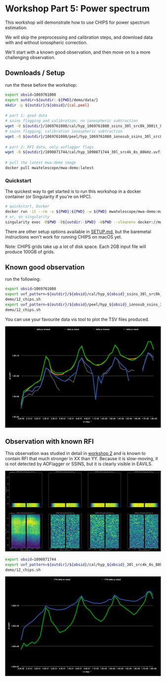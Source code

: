 # Workshop Part 5: Power spectrum

This workshop will demonstrate how to use CHIPS for power spectrum estimation.

We will skip the preprocessing and calibration steps, and download data with and without ionospheric correction.

We'll start with a known good observation, and then move on to a more challenging observation.

## Downloads / Setup

run the these before the workshop:

```bash
export obsid=1069761080
export outdir=${outdir:-${PWD}/demo/data/}
mkdir -p ${outdir}/${obsid}/{cal,peel}

# part 1: good data
# ssins flagging and calibration, no ionospheric subtraction
wget -O ${outdir}/1069761080/cal/hyp_1069761080_ssins_30l_src8k_300it_8s_80kHz.uvfits https://projects.pawsey.org.au/high0.uvfits/hyp_1069761080_ssins_30l_src8k_300it_8s_80kHz.uvfits
# ssins flagging, calibration ionospheric subtraction
wget -O ${outdir}/1069761080/peel/hyp_1069761080_ionosub_ssins_30l_src8k_300it_8s_80kHz_i1000.uvfits https://projects.pawsey.org.au/high0.uvfits/hyp_1069761080_ionosub_ssins_30l_src8k_300it_8s_80kHz_i1000.uvfits

# part 2: RFI data, only aoflagger flags
wget -O ${outdir}/1090871744/cal/hyp_1090871744_30l_src4k_8s_80kHz.uvfits https://projects.pawsey.org.au/high0.uvfits/hyp_1090871744_30l_src4k_8s_80kHz.uvfits

# pull the latest mwa-demo image
docker pull mwatelescope/mwa-demo:latest
```

### Quickstart

The quickest way to get started is to run this workshop in a docker container
(or Singularity if you're on HPC).

```bash
# quickstart, Docker
docker run -it --rm -v ${PWD}:${PWD} -w ${PWD} mwatelescope/mwa-demo:main
# or, on singularity
singularity exec -B$PWD -B${outdir:-$PWD} -W$PWD --cleanenv docker://mwatelescope/mwa-demo:latest /bin/bash
```

There are other setup options available in [SETUP.md](SETUP.md), but the baremetal instructions
won't work for running CHIPS on macOS yet.

Note: CHIPS grids take up a lot of disk space.
Each 2GB input file will produce 100GB of grids.

## Known good observation

run the following:

```bash
export obsid=1069761080
export uvf_pattern=${outdir}/${obsid}/cal/hyp_${obsid}_ssins_30l_src8k_300it_8s_80kHz.uvfits
demo/12_chips.sh
export uvf_pattern=${outdir}/${obsid}/peel/hyp_${obsid}_ionosub_ssins_30l_src8k_300it_8s_80kHz_i1000.uvfits
demo/12_chips.sh
```

You can use your favourite data vis tool to plot the TSV files produced.

![1D Delta plot 1069761080](./imgs/1D%20Delta%201069761080.png)

## Observation with known RFI

This observation was studied in detail in [workshop 2](WORKSHOP_02.md#1090871744-channel-137---slow-moving-tv) and is known to contain RFI that much stronger
in XX than YY. Because it is slow-moving, it is not detected by AOFlagger or SSINS, but
it is clearly visible in EAVILS.

![RFI](./demo/data/1090871744/raw/1090871744.cross.ch137.spectrum.png)

```bash
export obsid=1090871744
export uvf_pattern=${outdir}/${obsid}/cal/hyp_${obsid}_30l_src4k_8s_80kHz.uvfits
demo/12_chips.sh
```

![1D Delta plot 1090871744](./imgs/1D%20Delta%201090871744.png)
